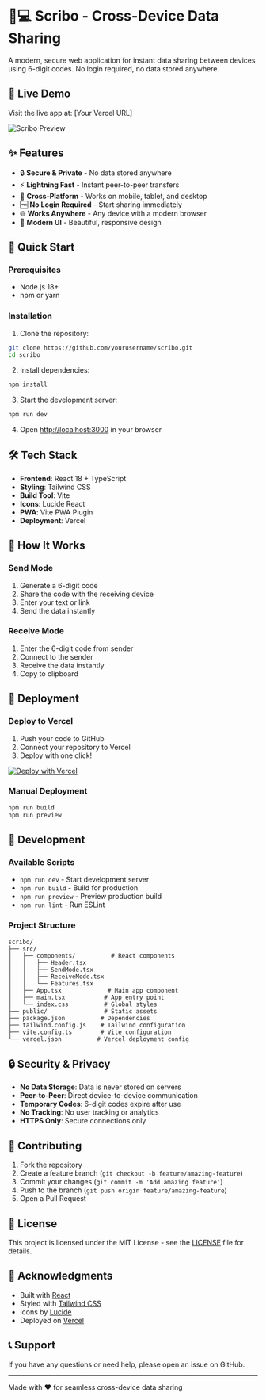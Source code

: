 # 📱💻 Scribo - Cross-Device Data Sharing

A modern, secure web application for instant data sharing between devices using 6-digit codes. No login required, no data stored anywhere.

## 🚀 Live Demo
Visit the live app at: [Your Vercel URL]

![Scribo Preview](https://via.placeholder.com/800x400/6366f1/ffffff?text=Scribo+-+Cross-Device+Sharing)

## ✨ Features

- 🔒 **Secure & Private** - No data stored anywhere
- ⚡ **Lightning Fast** - Instant peer-to-peer transfers
- 📱 **Cross-Platform** - Works on mobile, tablet, and desktop
- 🆓 **No Login Required** - Start sharing immediately
- 🌐 **Works Anywhere** - Any device with a modern browser
- 🎨 **Modern UI** - Beautiful, responsive design

## 🚀 Quick Start

### Prerequisites

- Node.js 18+ 
- npm or yarn

### Installation

1. Clone the repository:
```bash
git clone https://github.com/yourusername/scribo.git
cd scribo
```

2. Install dependencies:
```bash
npm install
```

3. Start the development server:
```bash
npm run dev
```

4. Open [http://localhost:3000](http://localhost:3000) in your browser

## 🛠️ Tech Stack

- **Frontend**: React 18 + TypeScript
- **Styling**: Tailwind CSS
- **Build Tool**: Vite
- **Icons**: Lucide React
- **PWA**: Vite PWA Plugin
- **Deployment**: Vercel

## 📱 How It Works

### Send Mode
1. Generate a 6-digit code
2. Share the code with the receiving device
3. Enter your text or link
4. Send the data instantly

### Receive Mode
1. Enter the 6-digit code from sender
2. Connect to the sender
3. Receive the data instantly
4. Copy to clipboard

## 🚀 Deployment

### Deploy to Vercel

1. Push your code to GitHub
2. Connect your repository to Vercel
3. Deploy with one click!

[![Deploy with Vercel](https://vercel.com/button)](https://vercel.com/new/clone?repository-url=https://github.com/yourusername/scribo)

### Manual Deployment

```bash
npm run build
npm run preview
```

## 🔧 Development

### Available Scripts

- `npm run dev` - Start development server
- `npm run build` - Build for production
- `npm run preview` - Preview production build
- `npm run lint` - Run ESLint

### Project Structure

```
scribo/
├── src/
│   ├── components/          # React components
│   │   ├── Header.tsx
│   │   ├── SendMode.tsx
│   │   ├── ReceiveMode.tsx
│   │   └── Features.tsx
│   ├── App.tsx             # Main app component
│   ├── main.tsx           # App entry point
│   └── index.css          # Global styles
├── public/                # Static assets
├── package.json          # Dependencies
├── tailwind.config.js    # Tailwind configuration
├── vite.config.ts        # Vite configuration
└── vercel.json          # Vercel deployment config
```

## 🔒 Security & Privacy

- **No Data Storage**: Data is never stored on servers
- **Peer-to-Peer**: Direct device-to-device communication
- **Temporary Codes**: 6-digit codes expire after use
- **No Tracking**: No user tracking or analytics
- **HTTPS Only**: Secure connections only

## 🤝 Contributing

1. Fork the repository
2. Create a feature branch (`git checkout -b feature/amazing-feature`)
3. Commit your changes (`git commit -m 'Add amazing feature'`)
4. Push to the branch (`git push origin feature/amazing-feature`)
5. Open a Pull Request

## 📄 License

This project is licensed under the MIT License - see the [LICENSE](LICENSE) file for details.

## 🙏 Acknowledgments

- Built with [React](https://reactjs.org/)
- Styled with [Tailwind CSS](https://tailwindcss.com/)
- Icons by [Lucide](https://lucide.dev/)
- Deployed on [Vercel](https://vercel.com/)

## 📞 Support

If you have any questions or need help, please open an issue on GitHub.

---

Made with ❤️ for seamless cross-device data sharing
